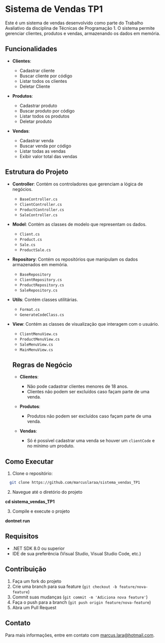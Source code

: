 # Sistema de Vendas TP1

Este é um sistema de vendas desenvolvido como parte do Trabalho Avaliativo da disciplina de Técnicas de Programação 1. O sistema permite gerenciar clientes, produtos e vendas, armazenando os dados em memória.

## Funcionalidades

- **Clientes**:

  - Cadastrar cliente
  - Buscar cliente por código
  - Listar todos os clientes
  - Deletar Cliente

- **Produtos**:

  - Cadastrar produto
  - Buscar produto por código
  - Listar todos os produtos
  - Deletar produto

- **Vendas**:
  - Cadastrar venda
  - Buscar venda por código
  - Listar todas as vendas
  - Exibir valor total das vendas

## Estrutura do Projeto

- **Controller**: Contém os controladores que gerenciam a lógica de negócios.

  - `BaseController.cs`
  - `ClientController.cs`
  - `ProductController.cs`
  - `SaleController.cs`

- **Model**: Contém as classes de modelo que representam os dados.

  - `Client.cs`
  - `Product.cs`
  - `Sale.cs`
  - `ProductSale.cs`

- **Repository**: Contém os repositórios que manipulam os dados armazenados em memória.

  - `BaseRepository`
  - `ClientRepository.cs`
  - `ProductRepository.cs`
  - `SaleRepository.cs`

- **Utils**: Contém classes utilitárias.

  - `Format.cs`
  - `GenerateCodeClass.cs`

- **View**: Contém as classes de visualização que interagem com o usuário.

  - `ClientMenuView.cs`
  - `ProductMenuView.cs`
  - `SaleMenuView.cs`
  - `MainMenuView.cs`

  ## Regras de Negócio

  - **Clientes**:

    - Não pode cadastrar clientes menores de 18 anos.
    - Clientes não podem ser excluídos caso façam parte de uma venda.

  - **Produtos**:

    - Produtos não podem ser excluídos caso façam parte de uma venda.

  - **Vendas**:
    - Só é possível cadastrar uma venda se houver um `clientCode` e no mínimo um produto.

## Como Executar

1. Clone o repositório:

```bash
  git clone https://github.com/marcuslaraa/sistema_vendas_TP1

```

2. Navegue até o diretório do projeto

**cd sistema_vendas_TP1**

3. Compile e execute o projeto

**dontnet run**

## Requisitos

- .NET SDK 8.0 ou superior
- IDE de sua preferência (Visual Studio, Visual Studio Code, etc.)

## Contribuição

1. Faça um fork do projeto
2. Crie uma branch para sua feature (`git checkout -b feature/nova-feature`)
3. Commit suas mudanças (`git commit -m 'Adiciona nova feature'`)
4. Faça o push para a branch (`git push origin feature/nova-feature`)
5. Abra um Pull Request

## Contato

Para mais informações, entre em contato com [marcus.lara@hotmail.com](mailto:marcus.lara@hotmail.com).
